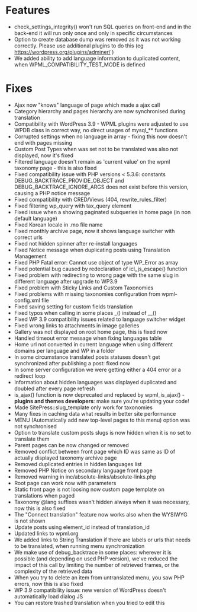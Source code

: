 # Features
* check_settings_integrity() won't run SQL queries on front-end and in the back-end it will run only once and only in specific circumstances
* Option to create database dump was removed as it was not working correctly. Please use additional plugins to do this (eg https://wordpress.org/plugins/adminer/ )
* We added ability to add language information to duplicated content, when WPML_COMPATIBILITY_TEST_MODE is defined

# Fixes
* Ajax now "knows" language of page which made a ajax call
* Category hierarchy and pages hierarchy are now synchronised during translation
* Compatibility with WordPress 3.9 - WPML plugins were adjusted to use WPDB class in correct way, no direct usages of mysql_** functions
* Corrupted settings when no language in array - fixing this now doesn't end with pages missing
* Custom Post Types when was set not to be translated was also not displayed, now it's fixed
* Filtered language doesn't remain as 'current value' on the wpml taxonomy page - this is also fixed
* Fixed compatibility issue with PHP versions < 5.3.6: constants DEBUG_BACKTRACE_PROVIDE_OBJECT and DEBUG_BACKTRACE_IGNORE_ARGS does not exist before this version, causing a PHP notice message
* Fixed compatibility with CRED/Views (404, rewrite_rules_filter)
* Fixed filtering wp_query with tax_query element
* Fixed issue when a showing paginated subqueries in home page (in non default language)
* Fixed Korean locale in .mo file name
* Fixed monthly archive page, now it shows language switcher with correct urls
* Fixed not hidden spinner after re-install languages
* Fixed Notice message when duplicating posts using Translation Management
* Fixed PHP Fatal error: Cannot use object of type WP_Error as array
* Fixed potential bug caused by redeclaration of icl_js_escape() function
* Fixed problem with redirecting to wrong page with the same slug in different language after upgrade to WP3.9
* Fixed problem with Sticky Links and Custom Taxonomies
* Fixed problems with missing taxonomies configuration from wpml-config.xml file
* Fixed saving setting for custom fields translation
* Fixed typos when calling in some places _() instead of __()
* Fixed WP 3.9 compatibility issues related to language switcher widget
* Fixed wrong links to attachments in image galleries
* Gallery was not displayed on root home page, this is fixed now
* Handled timeout error message when fixing languages table
* Home url not converted in current language when using different domains per language and WP in a folder
* In some circumstance translated posts statuses doesn't get synchronized after publishing a post: fixed now
* In some server configuration we were getting either a 404 error or a redirect loop
* Information about hidden languages was displayed duplicated and doubled after every page refresh
* is_ajax() function is now deprecated and replaced by wpml_is_ajax() - **plugins and themes developers**: make sure you're updating your code!
* Made SitePress::slug_template only work for taxonomies
* Many fixes in caching data what results in better site performance
* MENU (Automatically add new top-level pages to this menu) option was not synchronised
* Option to translate custom posts slugs is now hidden when it is no set to translate them
* Parent pages can be now changed or removed
* Removed conflict between front page which ID was same as ID of actually displayed taxonomy archive page
* Removed duplicated entries in hidden languages list
* Removed PHP Notice on secondary language front page
* Removed warning in inc/absolute-links/absolute-links.php
* Root page can work now with parameters
* Static front page is not loosing now custom page template on translations when paged
* Taxonomy @lang suffixes wasn't hidden always when it was necessary, now this is also fixed
* The "Connect translation" feature now works also when the WYSIWYG is not shown
* Update posts using element_id instead of translation_id
* Updated links to wpml.org
* We added links to String Translation if there are labels or urls that needs to be translated, when running menu synchronization
* We make use of debug_backtrace in some places: wherever it is possible (and depending on used PHP version), we've reduced the impact of this call by limiting the number of retrieved frames, or the complexity of the retrieved data
* When you try to delete an item from untranslated menu, you saw PHP errors, now this is also fixed
* WP 3.9 compatibility issue: new version of WordPress doesn't automatically load dialog JS
* You can restore trashed translation when you tried to edit this